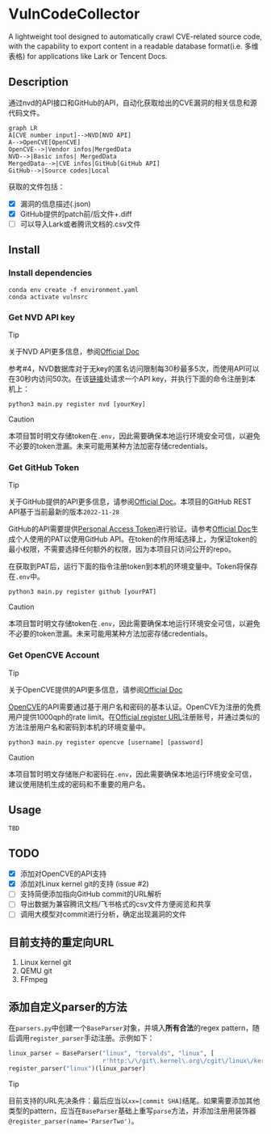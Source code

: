 # VulnCodeCollector

A lightweight tool designed to automatically crawl CVE-related source code, with the capability to export content in a readable database format(i.e. 多维表格) for applications like Lark or Tencent Docs.

## Description

通过nvd的API接口和GitHub的API，自动化获取给出的CVE漏洞的相关信息和源代码文件。

```mermaid
graph LR
A[CVE number input]-->NVD[NVD API]
A-->OpenCVE[OpenCVE]
OpenCVE-->|Vendor infos|MergedData
NVD-->|Basic infos| MergedData
MergedData-->|CVE infos|GitHub[GitHub API]
GitHub-->|Source codes|Local
```

获取的文件包括：

- [x] 漏洞的信息描述(.json)
- [x] GitHub提供的patch前/后文件+.diff
- [ ] 可以导入Lark或者腾讯文档的.csv文件

## Install

### Install dependencies

```shell
conda env create -f environment.yaml
conda activate vulnsrc
```

### Get NVD API key

>[!tip]
> 关于NVD API更多信息，参阅[Official Doc](https://nvd.nist.gov/developers/start-here)

参考#4，NVD数据库对于无key的匿名访问限制每30秒最多5次，而使用API可以在30秒内访问50次。在该[链接](https://nvd.nist.gov/developers/request-an-api-key)处请求一个API key，并执行下面的命令注册到本机上：

```shell
python3 main.py register nvd [yourKey]
```

> [!caution]
> 本项目暂时明文存储token在`.env`，因此需要确保本地运行环境安全可信，以避免不必要的token泄漏。未来可能用某种方法加密存储credentials。
>

### Get GitHub Token

> [!tip]
> 关于GitHub提供的API更多信息，请参阅[Official Doc](https://docs.github.com/zh/rest?apiVersion=2022-11-28)。本项目的GitHub REST API基于当前最新的版本`2022-11-28`

GitHub的API需要提供[Personal Access Token](https://docs.github.com/zh/rest/authentication/authenticating-to-the-rest-api?apiVersion=2022-11-28)进行验证。请参考[Official Doc](https://docs.github.com/zh/authentication/keeping-your-account-and-data-secure/managing-your-personal-access-tokens#创建-personal-access-token-classic)生成个人使用的PAT以使用GitHub API。在token的作用域选择上，为保证token的最小权限，不需要选择任何额外的权限，因为本项目只访问公开的repo。

在获取到PAT后，运行下面的指令注册token到本机的环境变量中。Token将保存在`.env`中。

```shell
python3 main.py register github [yourPAT]
```

> [!caution]
> 本项目暂时明文存储token在`.env`，因此需要确保本地运行环境安全可信，以避免不必要的token泄漏。未来可能用某种方法加密存储credentials。

### Get OpenCVE Account

> [!tip]
> 关于OpenCVE提供的API更多信息，请参阅[Official Doc](https://docs.opencve.io/api/)

[OpenCVE](https://www.opencve.io/)的API需要通过基于用户名和密码的基本认证。OpenCVE为注册的免费用户提供1000qph的rate limit。在[Official register URL](https://app.opencve.io/signup/)注册账号，并通过类似的方法注册用户名和密码到本机的环境变量中。

```shell
python3 main.py register opencve [username] [password]
```

> [!caution]
> 本项目暂时明文存储账户和密码在`.env`，因此需要确保本地运行环境安全可信，建议使用随机生成的密码和不重要的用户名。

## Usage

```shell
TBD
```

## TODO

- [x] 添加对OpenCVE的API支持
- [x] 添加对Linux kernel git的支持 (issue #2)
- [ ] 支持简便添加指向GitHub commit的URL解析
- [ ] 导出数据为兼容腾讯文档/飞书格式的csv文件方便阅览和共享
- [ ] 调用大模型对commit进行分析，确定出现漏洞的文件

## 目前支持的重定向URL

1. Linux kernel git
2. QEMU git
3. FFmpeg

## 添加自定义parser的方法

在`parsers.py`中创建一个`BaseParser`对象，并填入**所有合法**的regex pattern，随后调用`register_parser`手动注册。示例如下：

```python
linux_parser = BaseParser("linux", "torvalds", "linux", [
                          r'http:\/\/git\.kernel\.org\/cgit\/linux\/kernel\/git\/torvalds\/linux\.git\/commit\/\?id=[0-9a-f]{40}', r'http:\/\/git\.kernel\.org\/\?p=linux\/kernel\/git\/torvalds\/linux-2\.6\.git;a=commit;h=[0-9a-f]{40}'])
register_parser("linux")(linux_parser)
```

> [!tip]
> 目前支持的URL先决条件：最后应当以`xx=[commit SHA]`结尾。如果需要添加其他类型的pattern，应当在`BaseParser`基础上重写`parse`方法，并添加注册用装饰器`@register_parser(name='ParserTwo')`。
